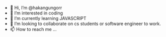- 👋 Hi, I’m @hakangungorr
- 👀 I’m interested in coding
- 🌱 I’m currently learning JAVASCRIPT
- 💞️ I’m looking to collaborate on cs students or software engineer to work. 
- 📫 How to reach me ...

<!---
hakangungorr/hakangungorr is a ✨ special ✨ repository because its `README.md` (this file) appears on your GitHub profile.
You can click the Preview link to take a look at your changes.
--->

